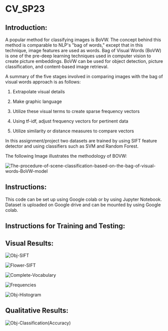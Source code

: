 # CV_SP23

## Introduction:
A popular method for classifying images is BoVW. The concept behind this method is comparable to NLP's "bag of words," except that in this technique, image features are used as words.
Bag of Visual Words (BoVW) is one of the pre-deep learning techniques used in computer vision to create picture embeddings. BoVW can be used for object detection, picture classification, and content-based image retrieval.

A summary of the five stages involved in comparing images with the bag of visual words approach is as follows:

1. Extrapolate visual details

2.  Make graphic language

3.  Utilize these visual terms to create sparse frequency vectors

4.    Using tf-idf, adjust frequency vectors for pertinent data

5.    Utilize similarity or distance measures to compare vectors




In this assignment/project two datasets are trained by using SIFT feature detector and using classifiers such as SVM and Random Forest.

The following Image illustrates the methodology of BOVW: 

![The-procedure-of-scene-classification-based-on-the-bag-of-visual-words-BoVW-model](https://user-images.githubusercontent.com/54496815/224587502-2d721fff-7eae-458d-b4c9-8e519b9307fa.png)

## Instructions:
This code can be set up using Google colab or by using Jupyter Notebook. Dataset is uploaded on Google drive and can be mounted by using Google colab.

## Instructions for Training and Testing:


## Visual Results:

![Obj-SIFT](https://user-images.githubusercontent.com/54496815/224585989-931bd3fe-43cb-473a-84e4-8e7351042e4d.png)

![Flower-SIFT](https://user-images.githubusercontent.com/54496815/224586217-7878074e-4320-4b0d-a1de-b25f4696b4d6.png)

![Complete-Vocabulary](https://user-images.githubusercontent.com/54496815/224586306-61f253d0-3819-4324-973c-3d254f359ce8.png)

![Frequencies](https://user-images.githubusercontent.com/54496815/224586316-44b4a864-7c1e-4114-8ee9-c8d7762d127a.png)

![Obj-Histogram](https://user-images.githubusercontent.com/54496815/224586324-df3bf1f2-ed24-4255-8db0-49c8a696ca16.png)

## Qualitative Results:

![Obj-Classification(Accuracy)](https://user-images.githubusercontent.com/54496815/224586432-c9effa8f-089b-46cb-9e75-ce87a00c4a43.png)
